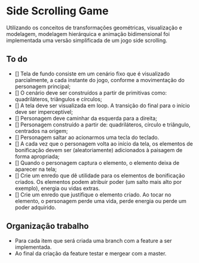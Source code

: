 # Side Scrolling Game

Utilizando os conceitos de transformações geométricas, visualização e modelagem, modelagem hierárquica e animação bidimensional foi implementada uma versão
simplificada de um jogo side scrolling.

## To do
- [] Tela de fundo consiste em um cenário fixo que é visualizado parcialmente, a cada instante do jogo, conforme a
movimentação do personagem principal;
- [] O cenário deve ser construídos a partir de primitivas como: quadriláteros, triângulos e círculos;
- [] A tela deve ser visualizada em loop. A transição do final para o início deve ser imperceptível;
- [] Personagem deve caminhar da esquerda para a direita;
- [] Personagem construído a partir de: quadriláteros, círculo e triângulo, centrados na origem;
- [] Personagem saltar ao acionarmos uma tecla do teclado.
- [] A cada vez que o personagem volta ao início da tela, os elementos de bonificação devem ser (aleatoriamente) adicionados à paisagem de forma apropriada;
- [] Quando o personagem captura o elemento, o elemento deixa de aparecer na tela;
- [] Crie um enredo que dê utilidade para os elementos de bonificação criados. Os elementos podem atribuir poder (um salto mais alto por exemplo),
energia ou vidas extras.
- [] Crie um enredo que justifique o elemento criado. Ao tocar no elemento, o personagem perde uma vida, perde energia ou perde um poder adquirido.

## Organização trabalho
- Para cada item que será criada uma branch com a feature a ser implementada.
- Ao final da criação da feature testar e mergear com a master.
